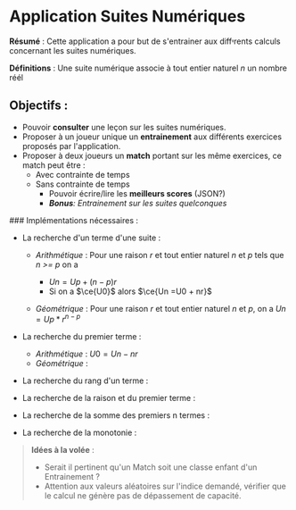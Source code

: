 # Application Suites Numériques

**Résumé** : Cette application a pour but de s'entrainer aux diffיrents calculs concernant les suites numériques.



**Définitions** : Une suite numérique associe à tout entier naturel *n* un nombre réél

## Objectifs :

- Pouvoir **consulter** une leçon sur les suites numériques.
- Proposer à un joueur unique un **entrainement** aux différents exercices proposés par l'application.
- Proposer à deux joueurs un **match** portant sur les même exercices, ce match peut être :
  - Avec contrainte de temps
  - Sans contrainte de temps
    - Pouvoir écrire/lire les **meilleurs scores** (JSON?)
    - ***Bonus**: Entrainement sur les suites quelconques*

### Implémentations nécessaires :
- La recherche d'un terme d'une suite :
	- *Arithmétique* : Pour une raison *r* et tout entier naturel *n* et *p* tels que *n >= p* on a 
	  - $Un = Up + (n - p) r$  
	  - Si on a $\ce{U0}$ alors $\ce{Un =U0 + nr}$
	  
	- *Géométrique* : Pour une raison *r* et tout entier naturel *n* et *p*, on a   $Un = Up * r^{n-p}$
	
- La recherche du premier terme :

  - *Arithmétique* : $U0 = Un - nr$
  - *Géométrique* : 

- La recherche du rang d'un terme :

- La recherche de la raison et du premier terme :

- La recherche de la somme des premiers n termes :

- La recherche de la monotonie :



> **Idées à la volée** : 
> 
> - Serait il pertinent qu'un Match soit une classe enfant d'un Entrainement ?
> - Attention aux valeurs aléatoires sur l'indice demandé, vérifier que le calcul ne génère pas de dépassement de capacité.

